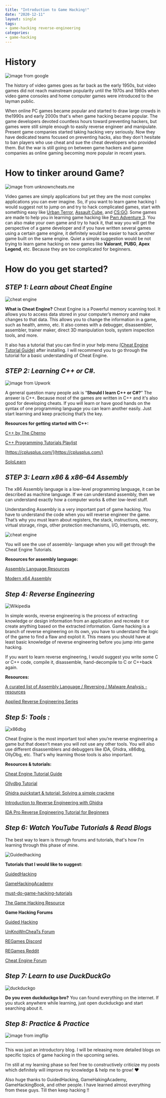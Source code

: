 ```yaml
---
title: "Introduction to Game Hacking!"
date: "2020-12-11"
layout: single
tags:
- game-hacking reverse-engineering
categories:
- game-hacking
---
```


# History
![image from google](/assets/images/posts/1.jpeg "image from google")

The history of video games goes as far back as the early 1950s, but video games did not reach mainstream popularity until the 1970s and 1980s when video game consoles and home computer games were introduced to the layman public.


When online PC games became popular and started to draw large crowds in the1990s and early 2000s that's when game hacking became popular. The game developers devoted countless hours toward preventing hackers, but games were still simple enough to easily reverse engineer and manipulate. Present game companies started taking hacking very seriously. Now they have dedicated teams focused on preventing hacks, also they don't hesitate to ban players who use cheat and sue the cheat developers who provided them. But the war is still going on between game hackers and game companies as online gaming becoming more popular in recent years.

# How to tinker around Game?

![image from unknowncheats.me](/assets/images/posts/2.jpeg "image from unknowncheats.me")

Video games are simply applications but yet they are the most complex applications you can ever imagine. So, if you want to learn game hacking I would suggest not to jump on and try to hack complicated games, start with something easy like [Urban Terror](https://www.urbanterror.info/home/), [Assault Cube](https://assault.cubers.net/), and [CS:GO](https://store.steampowered.com/app/730/CounterStrike_Global_Offensive/). Some games are made to help you in learning game hacking like [Pwn Adventure 3](https://www.pwnadventure.com/). You can also make your own game and try to hack it, that way you will get the perspective of a game developer and if you have written several games using a certain game engine, it definitely would be easier to hack another game built on the same engine. Quiet a simple suggestion would be not trying to learn game hacking on new games like **Valorant**, **PUBG**, **Apex Legend**, etc. Because they are too complicated for beginners.

# How do you get started?

## *STEP 1: Learn about Cheat Engine*
![cheat engine](/assets/images/posts/3.png "cheat engine")

**What is Cheat Engine?**
Cheat Engine is a Powerful memory scanning tool. It allows you to access data stored in your computer’s memory and make changes to that data. This allows you to change the information in a game, such as health, ammo, etc. It also comes with a debugger, disassembler, assembler, trainer maker, direct 3D manipulation tools, system inspection tools, and more.

It also has a tutorial that you can find in your help menu [(Cheat Engine Tutorial Guide)](https://wiki.cheatengine.org/index.php?title=Tutorials:Cheat_Engine_Tutorial_Guide_x64) after installing. I will recommend you to go through the tutorial for a basic understanding of Cheat Engine.

## *STEP 2: Learning C++ or C#.*

![image from Upwork](/assets/images/posts/4.png "image from Upwork")

A general question many people ask is “**Should I learn C++ or C#?**”
The answer is C++. Because most of the games are written in C++ and it's also good for developing cheats.
If you will learn or have good hands on the syntax of one programming language you can learn another easily. Just start learning and keep practicing that’s the key.

**Resources for getting started with C++:**

[C++ by The Cherno](https://www.youtube.com/playlist?list=PLlrATfBNZ98dudnM48yfGUldqGD0S4FFb)

[C++ Programming Tutorials Playlist](https://www.youtube.com/watch?v=tvC1WCdV1XU&list=PLAE85DE8440AA6B83)

[https://cplusplus.com/](https://cplusplus.com/)

[SoloLearn](https://www.sololearn.com/)

## *STEP 3: Learn x86 & x86–64 Assembly*
The x86 Assembly language is a low-level programming language, it can be described as machine language. If we can understand assembly, then we can understand exactly how a computer works & other low-level stuff.

Understanding Assembly is a very important part of game hacking. You have to understand the code when you will reverse engineer the game. That’s why you must learn about registers, the stack, instructions, memory, virtual storage, rings, other protection mechanisms, I/O, interrupts, etc.

![cheat engine](/assets/images/posts/5.png "cheat engine")

You will see the use of assembly- language when you will get through the Cheat Engine Tutorials.

**Resources for assembly language:**

[Assembly Language Resources](https://gist.github.com/muff-in/ff678b1fda17e6188aa0462a99626121#assembly-language)

[Modern x64 Assembly](https://www.youtube.com/playlist?list=PLKK11Ligqitg9MOX3-0tFT1Rmh3uJp7kA)

## *Step 4: Reverse Engineering*

![Wikipedia](/assets/images/posts/6.png "Wikipedia")

In simple words, reverse engineering is the process of extracting knowledge or design information from an application and recreate it or create anything based on the extracted information. Game hacking is a branch of reverse engineering on its own, you have to understand the logic of the game to find a flaw and exploit it. This means you should have at least basic knowledge of reverse engineering before you jump into game hacking.

If you want to learn reverse engineering, I would suggest you write some C or C++ code, compile it, disassemble, hand-decompile to C or C++back again.

**Resources:**

[A curated list of Assembly Language / Reversing / Malware Analysis -resources](https://gist.github.com/muff-in/ff678b1fda17e6188aa0462a99626121#reverse-engineering)

[Applied Reverse Engineering Series](https://revers.engineering/applied-reverse-engineering-series/)

## *Step 5: Tools :*

![x86dbg](/assets/images/posts/7.png "x86dbg")

Cheat Engine is the most important tool when you’re reverse engineering a game but that doesn’t mean you will not use any other tools. You will also use different disassemblers and debuggers like IDA, Ghidra, x86dbg, OllyDbg, etc. That's why learning those tools is also important.

**Resources & tutorials:**

[Cheat Engine Tutorial Guide](https://youtu.be/Nib69uZJCaA)

[Ollydbg Tutorial](https://youtu.be/D6mVIos-S2M)

[Ghidra quickstart & tutorial: Solving a simple crackme](https://youtu.be/fTGTnrgjuGA)

[Introduction to Reverse Engineering with Ghidra](https://hackaday.io/course/172292-introduction-to-reverse-engineering-with-ghidra)

[IDA Pro Reverse Engineering Tutorial for Beginners](https://www.youtube.com/playlist?list=PLKwUZp9HwWoDDBPvoapdbJ1rdofowT67z)

## *Step 6: Watch YouTube Tutorials & Read Blogs*

The best way to learn is through forums and tutorials, that's how I’m learning through this phase of mine.

![Guidedhacking](/assets/images/posts/8.png "Guidedhacking")

**Tutorials that I would like to suggest:**

[GuidedHacking](https://www.youtube.com/user/L4DL4D2EUROPE)

[GameHackingAcademy](https://gamehacking.academy/about)

[must-do-game-hacking-tutorials](https://guidedhacking.com/threads/ghb1-start-here-beginner-guide-to-game-hacking.5911/)

[The Game Hacking Resource](https://github.com/dsasmblr/game-hacking)

**Game Hacking Forums**

[Guided Hacking](https://guidedhacking.com/)

[UnKnoWnCheaTs Forum](https://unknowncheats.me/)

[REGames Discord](https://discord.gg/VdTRNA8)

[REGames Reddit](https://www.reddit.com/r/REGames/)

[Cheat Engine Forum](https://forum.cheatengine.org/)

## *Step 7: Learn to use DuckDuckGo*

![duckduckgo](/assets/images/posts/9.jpeg "image from google")

**Do you even duckduckgo bro?** You can found everything on the internet. If you stuck anywhere while learning, just open duckduckgo and start searching about it.

## *Step 8: Practice & Practice*


![image from imgflip](/assets/images/posts/10.jpeg "image from imgflip")


____________________________________________________________________________________________________________________________________________________________________________

This was just an introductory blog. I will be releasing more detailed blogs on specific topics of game hacking in the upcoming series.

I’m still at my learning phase so feel free to constructively criticize my posts which definitely will improve my knowledge & help me to grow! :heart:

Also huge thanks to GuidedHacking, GameHakingAcademy, GameHackingBook, and other people. I have learned almost everything from these guys. Till then keep hacking !!
